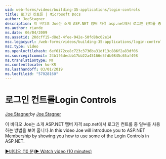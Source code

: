 ```yaml
---
uid: web-forms/videos/building-35-applications/login-controls
title: 로그인 컨트롤 | Microsoft Docs
author: JoeStagner
description: 이 비디오 Joe는 소개 ASP.NET 멤버 자격 asp.net에서 로그인 컨트롤 중 일부를 사용 하는 방법을 보여 줍니다.
ms.author: riande
ms.date: 06/04/2009
ms.assetid: 20dcff15-d8e3-4fee-942e-50fd8bc02e14
msc.legacyurl: /web-forms/videos/building-35-applications/login-controls
msc.type: video
ms.openlocfilehash: 6ef6172ce8c723c3736ba31df13c886f2a83df06
ms.sourcegitcommit: 24b1f6decbb17bb22a45166e5fdb0845c65af498
ms.translationtype: MT
ms.contentlocale: ko-KR
ms.lasthandoff: 03/01/2019
ms.locfileid: "57028160"
---
```

<a name="login-controls"></a><span data-ttu-id="b2ca1-103">로그인 컨트롤</span><span class="sxs-lookup"><span data-stu-id="b2ca1-103">Login Controls</span></span>
====================
<span data-ttu-id="b2ca1-104">[Joe Stagner](https://github.com/JoeStagner)</span><span class="sxs-lookup"><span data-stu-id="b2ca1-104">by [Joe Stagner](https://github.com/JoeStagner)</span></span>

<span data-ttu-id="b2ca1-105">이 비디오 Joe는 소개 ASP.NET 멤버 자격 asp.net에서 로그인 컨트롤 중 일부를 사용 하는 방법을 보여 줍니다.</span><span class="sxs-lookup"><span data-stu-id="b2ca1-105">In this video Joe will introduce you to ASP.NET Membership by showing you how to use some of the Login Controls in ASP.NET.</span></span>

[<span data-ttu-id="b2ca1-106">&#9654;비디오 (10 분)</span><span class="sxs-lookup"><span data-stu-id="b2ca1-106">&#9654; Watch video (10 minutes)</span></span>](https://channel9.msdn.com/Blogs/ASP-NET-Site-Videos/login-controls)
